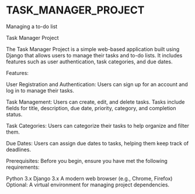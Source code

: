 # TASK_MANAGER_PROJECT
Managing a to-do list


Task Manager Project


The Task Manager Project is a simple web-based application built using Django that allows users to manage their tasks and to-do lists. It includes features such as user authentication, task categories, and due dates.

Features:

User Registration and Authentication:
Users can sign up for an account and log in to manage their tasks.

Task Management:
Users can create, edit, and delete tasks.
Tasks include fields for title, description, due date, priority, category, and completion status.

Task Categories:
Users can categorize their tasks to help organize and filter them.

Due Dates:
Users can assign due dates to tasks, helping them keep track of deadlines.


Prerequisites:
Before you begin, ensure you have met the following requirements:

Python 3.x
Django 3.x
A modern web browser (e.g., Chrome, Firefox)
Optional: A virtual environment for managing project dependencies.
